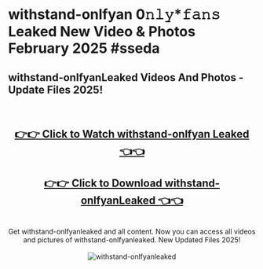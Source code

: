 # withstand-onlfyan 0𝚗𝚕𝚢*𝚏𝚊𝚗𝚜 Leaked New Video & Photos February 2025 #sseda

<h2>withstand-onlfyanLeaked Videos And Photos - Update Files 2025!</h2>
<br>
<div align="center">
<h2><a href="https://mediaupload.pro?title=withstand-onlfyan&ref=11F" rel="nofollow">👉👉 Click to Watch withstand-onlfyan Leaked 👈👈</a></h2>
<h2><a href="https://mediaupload.pro?title=withstand-onlfyan&ref=11F" rel="nofollow">👉👉 Click to Download withstand-onlfyanLeaked 👈👈</a></h2>
<br>
Get withstand-onlfyanleaked and all content. Now you can access all videos and pictures of withstand-onlfyanleaked. New Updated Files 2025!
<br>
<br>
<a href="https://mediaupload.pro?title=withstand-onlfyan&ref=11F" rel="nofollow" data-target="animated-image.originalLink"><img src="https://i.ibb.co/Gkj2r4b/banner.png" alt="withstand-onlfyanleaked" style="max-width: 100%; display: inline-block;" data-target="animated-image.originalImage"></a>
</div>
<br>

